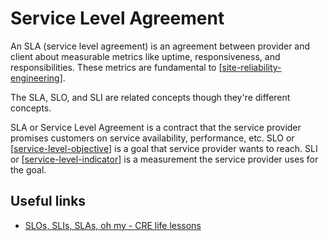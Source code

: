 # Service Level Agreement

An SLA (service level agreement) is an agreement between provider and client about measurable metrics like uptime, responsiveness, and responsibilities. These metrics are fundamental to [[site-reliability-engineering]].

The SLA, SLO, and SLI are related concepts though they're different concepts.

SLA or Service Level Agreement is a contract that the service provider promises customers on service availability, performance, etc.
SLO or [[service-level-objective]] is a goal that service provider wants to reach.
SLI or [[service-level-indicator]] is a measurement the service provider uses for the goal.

## Useful links

- [SLOs, SLIs, SLAs, oh my - CRE life lessons](https://cloud.google.com/blog/products/gcp/availability-part-deux-CRE-life-lessons)

[//begin]: # "Autogenerated link references for markdown compatibility"
[site-reliability-engineering]: ../cloud-computing/site-reliability-engineering "Site Reliability Engineering (SRE)"
[service-level-objective]: service-level-objective "Service Level Objective"
[service-level-indicator]: service-level-indicator "Service Level Indicator"
[//end]: # "Autogenerated link references"
